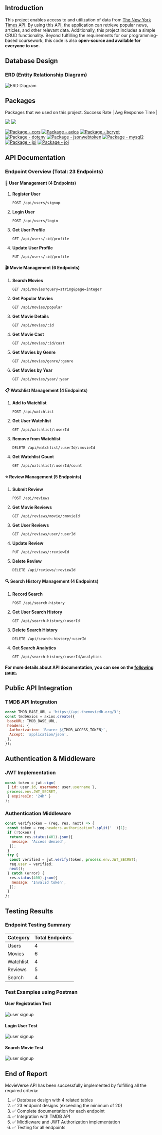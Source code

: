 ## Introduction

This project enables access to and utilization of data from [The New York Times API](https://developer.nytimes.com/). By using this API, the application can retrieve popular news, articles, and other relevant data. Additionally, this project includes a simple CRUD functionality. Beyond fulfilling the requirements for our programming-based coursework, this code is also **open-source and available for everyone to use.**

## Database Design

### ERD (Entity Relationship Diagram)

![ERD Diagram](./img/erd.png)

## Packages

Packages that we used on this project.
Success Rate | Avg Response Time |

<p>
<a href="https://www.npmjs.com/package/node"><img src="https://img.shields.io/badge/Node.js-43853D?style=for-the-badge&logo=node.js&logoColor=white"></a>
<a href="https://www.npmjs.com/package/express"><img src="https://img.shields.io/badge/Express.js-404D59?style=for-the-badge"></a>
</p>

<p>
    <a href="https://www.npmjs.com/package/cors"><img src="https://img.shields.io/github/package-json/dependency-version/WildanFadillah1512/NyTimesAPI/cors?color=green" alt="Package - cors"></a>
    <a href="https://www.npmjs.com/package/axios"><img src="https://img.shields.io/github/package-json/dependency-version/WildanFadillah1512/NyTimesAPI/axios?color=green" alt="Package - axios"></a>
    <a href="https://www.npmjs.com/package/bcrypt"><img src="https://img.shields.io/github/package-json/dependency-version/WildanFadillah1512/NyTimesAPI/bcryptjs?color=green" alt="Package - bcrypt"></a>
    <a href="https://www.npmjs.com/package/dotenv"><img src="https://img.shields.io/github/package-json/dependency-version/WildanFadillah1512/NyTimesAPI/dotenv?color=green" alt="Package - dotenv"></a>
    <a href="https://www.npmjs.com/package/jsonwebtoken"><img src="https://img.shields.io/github/package-json/dependency-version/WildanFadillah1512/NyTimesAPI/jsonwebtoken?color=green" alt="Package - jsonwebtoken"></a>
    <a href="https://www.npmjs.com/package/mysql2"><img src="https://img.shields.io/github/package-json/dependency-version/WildanFadillah1512/NyTimesAPI/mysql2?color=green" alt="Package - mysql2"></a>
    <a href="https://www.npmjs.com/package/joi"><img src="https://img.shields.io/github/package-json/dependency-version/WildanFadillah1512/NyTimesAPI/joi?color=green" alt="Package - joi"></a>
    <a href="https://www.npmjs.com/package/nodemon"><img src="https://img.shields.io/github/package-json/dependency-version/WildanFadillah1512/NyTimesAPI/nodemon?color=green" alt="Package - joi"></a>
</p>

## API Documentation

### Endpoint Overview (Total: 23 Endpoints)

#### 👤 User Management (4 Endpoints)

1. **Register User**

   ```http
   POST /api/users/signup
   ```

2. **Login User**

   ```http
   POST /api/users/login
   ```

3. **Get User Profile**

   ```http
   GET /api/users/:id/profile
   ```

4. **Update User Profile**
   ```http
   PUT /api/users/:id/profile
   ```

#### 🎬 Movie Management (6 Endpoints)

1. **Search Movies**

   ```http
   GET /api/movies?query=string&page=integer
   ```

2. **Get Popular Movies**

   ```http
   GET /api/movies/popular
   ```

3. **Get Movie Details**

   ```http
   GET /api/movies/:id
   ```

4. **Get Movie Cast**

   ```http
   GET /api/movies/:id/cast
   ```

5. **Get Movies by Genre**

   ```http
   GET /api/movies/genre/:genre
   ```

6. **Get Movies by Year**
   ```http
   GET /api/movies/year/:year
   ```

#### 📋 Watchlist Management (4 Endpoints)

1. **Add to Watchlist**

   ```http
   POST /api/watchlist
   ```

2. **Get User Watchlist**

   ```http
   GET /api/watchlist/:userId
   ```

3. **Remove from Watchlist**

   ```http
   DELETE /api/watchlist/:userId/:movieId
   ```

4. **Get Watchlist Count**
   ```http
   GET /api/watchlist/:userId/count
   ```

#### ⭐ Review Management (5 Endpoints)

1. **Submit Review**

   ```http
   POST /api/reviews
   ```

2. **Get Movie Reviews**

   ```http
   GET /api/reviews/movie/:movieId
   ```

3. **Get User Reviews**

   ```http
   GET /api/reviews/user/:userId
   ```

4. **Update Review**

   ```http
   PUT /api/reviews/:reviewId
   ```

5. **Delete Review**
   ```http
   DELETE /api/reviews/:reviewId
   ```

#### 🔍 Search History Management (4 Endpoints)

1. **Record Search**

   ```http
   POST /api/search-history
   ```

2. **Get User Search History**

   ```http
   GET /api/search-history/:userId
   ```

3. **Delete Search History**

   ```http
   DELETE /api/search-history/:userId
   ```

4. **Get Search Analytics**
   ```http
   GET /api/search-history/:userId/analytics
   ```

#### For more details about API documentation, you can see on the [following page.](https://documenter.getpostman.com/view/40816838/2sAYQUqECL)

## Public API Integration

### TMDB API Integration

```javascript
const TMDB_BASE_URL = 'https://api.themoviedb.org/3';
const tmdbAxios = axios.create({
 baseURL: TMDB_BASE_URL,
 headers: {
  Authorization: `Bearer ${TMDB_ACCESS_TOKEN}`,
  Accept: 'application/json',
 },
});
```

## Authentication & Middleware

### JWT Implementation

```javascript
const token = jwt.sign(
 { id: user.id, username: user.username },
 process.env.JWT_SECRET,
 { expiresIn: '24h' }
);
```

### Authentication Middleware

```javascript
const verifyToken = (req, res, next) => {
 const token = req.headers.authorization?.split(' ')[1];
 if (!token) {
  return res.status(401).json({
   message: 'Access denied',
  });
 }
 try {
  const verified = jwt.verify(token, process.env.JWT_SECRET);
  req.user = verified;
  next();
 } catch (error) {
  res.status(400).json({
   message: 'Invalid token',
  });
 }
};
```

## Testing Results

### Endpoint Testing Summary

| Category  | Total Endpoints |
| --------- | --------------- |
| Users     | 4               |
| Movies    | 6               |
| Watchlist | 4               |
| Reviews   | 5               |
| Search    | 4               |

### Test Examples using Postman

#### User Registration Test

![user signup](./img/signup.png)

#### Login User Test

![user signup](./img/login.png)

#### Search Movie Test

![user signup](./img/search.png)

## End of Report

MovieVerse API has been successfully implemented by fulfilling all the required criteria:

1. ✅ Database design with 4 related tables
2. ✅ 23 endpoint designs (exceeding the minimum of 20)
3. ✅ Complete documentation for each endpoint
4. ✅ Integration with TMDB API
5. ✅ Middleware and JWT Authorization implementation
6. ✅ Testing for all endpoints
